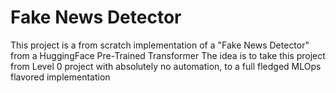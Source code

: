 # Fake News Detector
This project is a from scratch implementation of a "Fake News Detector" from a HuggingFace Pre-Trained Transformer
The idea is to take this project from Level 0 project with absolutely no automation, to a full fledged MLOps flavored 
implementation

